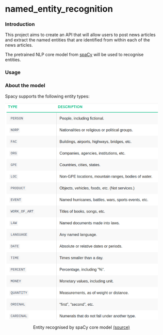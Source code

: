 # named_entity_recognition

### Introduction
This project aims to create an API that will allow users to post news articles and extract the named entities that are identified from within each of the news articles.

The pretrained NLP core model from [spaCy](https://spacy.io/models/en#en_core_web_sm) will be used to recognise entities.


### Usage


### About the model
Spacy supports the following entity types:
<p align="center">
  <img src="media/spacy_entities.png" />
</p>

<center> Entity recognised by spaCy core model <a href="https://spacy.io/api/data-formats#named-entities">(source)</a></center>
